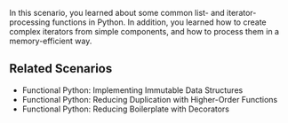 In this scenario, you learned about some common list- and iterator-processing
functions in Python. In addition, you learned how to create complex iterators
from simple components, and how to process them in a memory-efficient way.

## Related Scenarios
* Functional Python: Implementing Immutable Data Structures
* Functional Python: Reducing Duplication with Higher-Order Functions
* Functional Python: Reducing Boilerplate with Decorators
